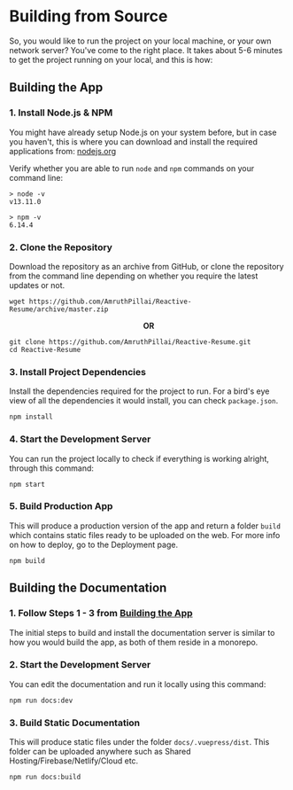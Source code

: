 # Building from Source

So, you would like to run the project on your local machine, or your own network server? You've come to the right place. It takes about 5-6 minutes to get the project running on your local, and this is how:

## Building the App

### 1. Install Node.js & NPM

You might have already setup Node.js on your system before, but in case you haven't, this is where you can download and install the required applications from: [nodejs.org ](https://nodejs.org/en/)

Verify whether you are able to run `node` and `npm` commands on your command line:

```
> node -v
v13.11.0

> npm -v
6.14.4
```

### 2. Clone the Repository

Download the repository as an archive from GitHub, or clone the repository from the command line depending on whether you require the latest updates or not.

```
wget https://github.com/AmruthPillai/Reactive-Resume/archive/master.zip
```

<p style="text-align: center">
  <strong>OR</strong>
</p>

```
git clone https://github.com/AmruthPillai/Reactive-Resume.git
cd Reactive-Resume
```

### 3. Install Project Dependencies

Install the dependencies required for the project to run. For a bird's eye view of all the dependencies it would install, you can check `package.json`.

```
npm install
```

### 4. Start the Development Server

You can run the project locally to check if everything is working alright, through this command:

```
npm start
```

### 5. Build Production App

This will produce a production version of the app and return a folder `build` which contains static files ready to be uploaded on the web. For more info on how to deploy, go to the Deployment page.

```
npm build
```

## Building the Documentation

### 1. Follow Steps 1 - 3 from [Building the App](#building-the-app)

The initial steps to build and install the documentation server is similar to how you would build the app, as both of them reside in a monorepo.

### 2. Start the Development Server

You can edit the documentation and run it locally using this command:

```
npm run docs:dev
```

### 3. Build Static Documentation

This will produce static files under the folder `docs/.vuepress/dist`. This folder can be uploaded anywhere such as Shared Hosting/Firebase/Netlify/Cloud etc.

```
npm run docs:build
```
